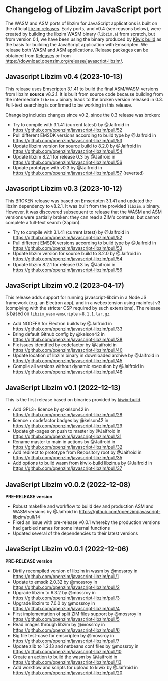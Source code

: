 # Changelog of Libzim JavaScript port

The WASM and ASM ports of libzim for JavaScript applications is built on the official
[libzim releases](https://download.openzim.org/release/libzim/). Early ports, and v0.4 (see reasons below), were created by building the libzim
WASM binary (`libzim.a`) from scratch, but from version 0.1, we have been using the binary produced by
[Kiwix build](https://github.com/kiwix/kiwix-build) as the basis for building the JavaScript application with Emscripten. We release both WASM and
ASM applications. Release packages can be obtained from [Releases](https://github.com/openzim/javascript-libzim/releases) or from
https://download.openzim.org/release/javascript-libzim/.

## Javascript Libzim v0.4 (2023-10-13)

This release uses Emscripten 3.1.41 to build the final ASM/WASM versions from libzim **source** v8.2.1. It is built from source code because
building from the intermediate `libzim.a` binary leads to the broken version released in 0.3. Full-text searching is confirmed to be working in
this release.

Changelog includes changes since v0.2, since the 0.3 release was broken:

* Try to compile with 3.1.41 (current latest) by @Jaifroid in https://github.com/openzim/javascript-libzim/pull/52
* Pull different EMSDK versions according to build type by @Jaifroid in https://github.com/openzim/javascript-libzim/pull/53
* Update libzim version for source build to 8.2.0 by @Jaifroid in https://github.com/openzim/javascript-libzim/pull/54
* Update libzim 8.2.1 for release 0.3 by @Jaifroid in https://github.com/openzim/javascript-libzim/pull/56
* Update prototype with v0.3 by @Jaifroid in https://github.com/openzim/javascript-libzim/pull/57 (reverted)

## Javascript Libzim v0.3 (2023-10-12)

This BROKEN release was based on Emscripten 3.1.41 and updated the libzim dependency to v8.2.1. It was built from the provided `libzim.a` binary.
However, it was discovered subsequent to release that the WASM and ASM versions were partially broken: they can read a ZIM's contents, but cannot
complete a full-text search (Xapian).

* Try to compile with 3.1.41 (current latest) by @Jaifroid in https://github.com/openzim/javascript-libzim/pull/52
* Pull different EMSDK versions according to build type by @Jaifroid in https://github.com/openzim/javascript-libzim/pull/53
* Update libzim version for source build to 8.2.0 by @Jaifroid in https://github.com/openzim/javascript-libzim/pull/54
* Update libzim 8.2.1 for release 0.3 by @Jaifroid in https://github.com/openzim/javascript-libzim/pull/56

## JavaScript Libzim v0.2 (2023-04-17)

This release adds support for running javascript-libzim in a Node JS framework (e.g. an Electron app), and in a webextension using mainfest v3 (complying with the stricter CSP required by such extensions). The release is based on `libzim_wasm-emscripten-8.1.1.tar.gz`.

* Add NODEFS for Electron builds by @Jaifroid in https://github.com/openzim/javascript-libzim/pull/33
* Bring default Github config by @kelson42 in https://github.com/openzim/javascript-libzim/pull/38
* Fix issues identified by codefactor by @Jaifroid in https://github.com/openzim/javascript-libzim/pull/40
* Update location of libzim binary in downloaded archive by @Jaifroid in https://github.com/openzim/javascript-libzim/pull/45
* Compile all versions without dynamic execution by @Jaifroid in https://github.com/openzim/javascript-libzim/pull/48

## JavaScript Libzim v0.1 (2022-12-13)

This is the first release based on binaries provided by [kiwix-build](https://github.com/kiwix/kiwix-build).

* Add GPL3+ licence by @kelson42 in https://github.com/openzim/javascript-libzim/pull/28
* licence + codefactor badges by @kelson42 in https://github.com/openzim/javascript-libzim/pull/29
* Update gh-pages on push to master by @Jaifroid in https://github.com/openzim/javascript-libzim/pull/31
* Rename master to main in actions by @Jaifroid in https://github.com/openzim/javascript-libzim/pull/32
* Add redirect to prototype from Repository root by @Jaifroid in https://github.com/openzim/javascript-libzim/pull/35
* Add options to build wasm from kiwix-build libzim.a by @Jaifroid in https://github.com/openzim/javascript-libzim/pull/37

## JavaScript Libzim v0.0.2 (2022-12-08)

**PRE-RELEASE version**

* Robust makefile and workflow to build dev and production ASM and WASM versions by @Jaifroid in https://github.com/openzim/javascript-libzim/pull/14
* Fixed an issue with pre-release v0.0.1 whereby the production versions had garbled names for some internal functions
* Updated several of the dependencies to their latest versions

## JavaScript Libzim v0.0.1 (2022-12-06)

**PRE-RELEASE version**

* Dirtily recompiled version of libzim in wasm by @mossroy in https://github.com/openzim/javascript-libzim/pull/1
* Update to emsdk 2.0.32 by @mossroy in https://github.com/openzim/javascript-libzim/pull/2
* Upgrade libzim to 6.3.2 by @mossroy in https://github.com/openzim/javascript-libzim/pull/3
* Upgrade libzim to 7.0.0 by @mossroy in https://github.com/openzim/javascript-libzim/pull/4
* First implementation of split ZIM files support by @mossroy in https://github.com/openzim/javascript-libzim/pull/5
* Read images through libzim by @mossroy in https://github.com/openzim/javascript-libzim/pull/6
* Big file test-case for emscripten by @mossroy in https://github.com/openzim/javascript-libzim/pull/7
* Update zlib to 1.2.13 and netbeans conf files by @mossroy in https://github.com/openzim/javascript-libzim/pull/10
* Create an action to build the wasm by @Jaifroid in https://github.com/openzim/javascript-libzim/pull/13
* Add workflow and scripts for upload to kiwix by @Jaifroid in https://github.com/openzim/javascript-libzim/pull/20
